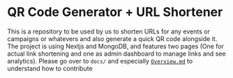 # QR Code Generator + URL Shortener

This is a repository to be used by us to shorten URLs for any events or campaigns or whatevers and also generate a quick QR code alongside it. The project is using Nextjs and MongoDB, and features two pages (One for actual link shortening and one as admin dashboard to manage links and see analytics). Please go over to `docs/` and especially [`Overview.md`](docs/Overview.md) to understand how to contribute
